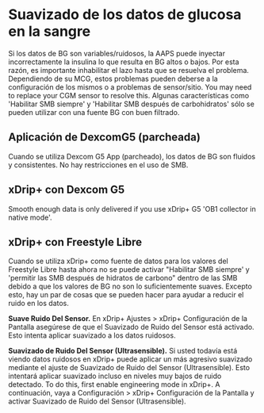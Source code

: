 # Suavizado de los datos de glucosa en la sangre

Si los datos de BG son variables/ruidosos, la AAPS puede inyectar incorrectamente la insulina lo que resulta en BG altos o bajos. Por esta razón, es importante inhabilitar el lazo hasta que se resuelva el problema. Dependiendo de su MCG, estos problemas pueden deberse a la configuración de los mismos o a problemas de sensor/sitio. You may need to replace your CGM sensor to resolve this. Algunas características como 'Habilitar SMB siempre' y 'Habilitar SMB después de carbohidratos' sólo se pueden utilizar con una fuente BG con buen filtrado.

## Aplicación de DexcomG5 (parcheada)

Cuando se utiliza Dexcom G5 App (parcheado), los datos de BG son fluidos y consistentes. No hay restricciones en el uso de SMB.

## xDrip+ con Dexcom G5

Smooth enough data is only delivered if you use xDrip+ G5 'OB1 collector in native mode'.

## xDrip+ con Freestyle Libre

Cuando se utiliza xDrip+ como fuente de datos para los valores del Freestyle Libre hasta ahora no se puede activar "Habilitar SMB siempre' y 'permitir las SMB después de hidratos de carbono" dentro de las SMB debido a que los valores de BG no son lo suficientemente suaves. Excepto esto, hay un par de cosas que se pueden hacer para ayudar a reducir el ruido en los datos.

**Suave Ruido Del Sensor.** En xDrip+ Ajustes > xDrip+ Configuración de la Pantalla asegúrese de que el Suavizado de Ruido del Sensor está activado. Esto intenta aplicar suavizado a los datos ruidosos.

**Suavizado de Ruido Del Sensor (Ultrasensible).** Si usted todavía está viendo datos ruidosos en xDrip+ puede aplicar un más agresivo suavizado mediante el ajuste de Suavizado de Ruido del Sensor (Ultrasensible). Esto intentará aplicar suavizado incluso en niveles muy bajos de ruido detectado. To do this, first enable engineering mode in xDrip+. A continuación, vaya a Configuración > xDrip+ Configuración de la Pantalla y activar Suavizado de Ruido del Sensor (Ultrasensible).